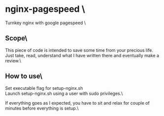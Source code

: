 # nginx-pagespeed \
Turnkey nginx with google pagespeed \ 

## Scope\
This piece of code is intended to save some time from your precious life.\
Just take, read, understand what I have written there and eventually make a review.\

## How to use\

Set executable flag for setup-nginx.sh\
Launch setup-nginx.sh using a user with sudo privileges.\

If everything goes as I expected, you have to sit and relax for couple of minutes before everything is setup.\
